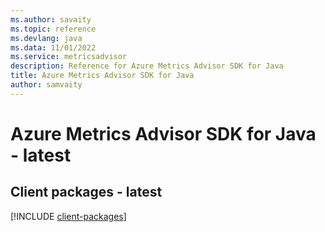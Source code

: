 ```yaml
---
ms.author: savaity
ms.topic: reference
ms.devlang: java
ms.data: 11/01/2022
ms.service: metricsadvisor
description: Reference for Azure Metrics Advisor SDK for Java
title: Azure Metrics Advisor SDK for Java
author: samvaity
---
```

# Azure Metrics Advisor SDK for Java - latest

## Client packages - latest
[!INCLUDE [client-packages](metrics-advisor-client-index.md)]